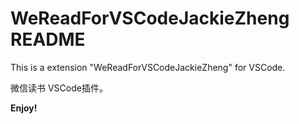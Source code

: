 # WeReadForVSCodeJackieZheng README

This is a extension "WeReadForVSCodeJackieZheng" for VSCode.

微信读书 VSCode插件。

**Enjoy!**

